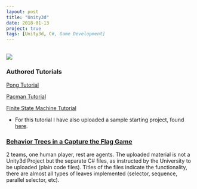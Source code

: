 ```yaml
---
layout: post
title: "Unity3d"
date: 2018-01-13
project: true
tags: [Unity3d, C#, Game Development]
---
```


## ![](https://chocolatey.org/content/packageimages/unity.2017.3.0.1-patch.png)

### [](#header-2)Authored Tutorials

[](#header-3) [Pong Tutorial](https://github.com/raniaspant/Unity3dTutorials/blob/master/PongTutorial.pdf)

[](#header-3) [Pacman Tutorial](https://github.com/raniaspant/Unity3dTutorials/blob/master/PacmanTutorial.pdf)

[](#header-3) [Finite State Machine Tutorial](https://github.com/raniaspant/Unity3dTutorials/blob/master/FSMtutorial_doc.pdf)
* For this tutorial I have also uploaded a sample starting project, found [here](https://github.com/raniaspant/Unity3dTutorials/tree/master/FSMtutorial).

### [](#header-2)[Behavior Trees in a Capture the Flag Game](https://github.com/raniaspant/BehaviorTrees)

2 teams, one human player, rest are agents. The uploaded material is not a Unity3d Project but the separate C# files, as instructed by the University to be uploaded (plain code files). Titles of the files indicate the functionality, there are almost all types of leaves implemented (selector, sequence, parallel selector, etc).
